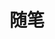 ---
title: "随笔"
description: "文章本天成，妙手偶得之"
slug: "随心所向，赋之于笔"
image: "smz.jpg"
style:
    background: "#8a66f7"
    color: "#fff"
---